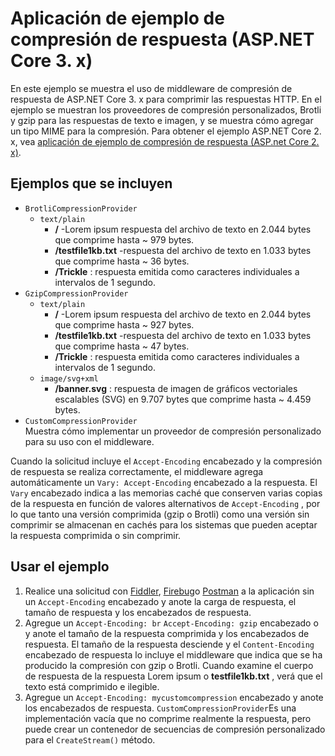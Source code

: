 # <a name="response-compression-sample-application-aspnet-core-3x"></a>Aplicación de ejemplo de compresión de respuesta (ASP.NET Core 3. x)

En este ejemplo se muestra el uso de middleware de compresión de respuesta de ASP.NET Core 3. x para comprimir las respuestas HTTP. En el ejemplo se muestran los proveedores de compresión personalizados, Brotli y gzip para las respuestas de texto e imagen, y se muestra cómo agregar un tipo MIME para la compresión. Para obtener el ejemplo ASP.NET Core 2. x, vea [aplicación de ejemplo de compresión de respuesta (ASP.net Core 2. x)](https://github.com/dotnet/AspNetCore.Docs/tree/main/aspnetcore/performance/response-compression/samples/2.x).

## <a name="examples-in-this-sample"></a>Ejemplos que se incluyen

* `BrotliCompressionProvider`
  * `text/plain`
    * **/** -Lorem ipsum respuesta del archivo de texto en 2.044 bytes que comprime hasta ~ 979 bytes.
    * **/testfile1kb.txt** -respuesta del archivo de texto en 1.033 bytes que comprime hasta ~ 36 bytes.
    * **/Trickle** : respuesta emitida como caracteres individuales a intervalos de 1 segundo.
* `GzipCompressionProvider`
  * `text/plain`
    * **/** -Lorem ipsum respuesta del archivo de texto en 2.044 bytes que comprime hasta ~ 927 bytes.
    * **/testfile1kb.txt** -respuesta del archivo de texto en 1.033 bytes que comprime hasta ~ 47 bytes.
    * **/Trickle** : respuesta emitida como caracteres individuales a intervalos de 1 segundo.
  * `image/svg+xml`
    * **/banner.svg** : respuesta de imagen de gráficos vectoriales escalables (SVG) en 9.707 bytes que comprime hasta ~ 4.459 bytes.
* `CustomCompressionProvider`<br>Muestra cómo implementar un proveedor de compresión personalizado para su uso con el middleware.

Cuando la solicitud incluye el `Accept-Encoding` encabezado y la compresión de respuesta se realiza correctamente, el middleware agrega automáticamente un `Vary: Accept-Encoding` encabezado a la respuesta. El `Vary` encabezado indica a las memorias caché que conserven varias copias de la respuesta en función de valores alternativos de `Accept-Encoding` , por lo que tanto una versión comprimida (gzip o Brotli) como una versión sin comprimir se almacenan en cachés para los sistemas que pueden aceptar la respuesta comprimida o sin comprimir.

## <a name="use-the-sample"></a>Usar el ejemplo

1. Realice una solicitud con [Fiddler](https://www.telerik.com/fiddler), [Firebug](https://getfirebug.com/)o [Postman](https://www.getpostman.com/) a la aplicación sin un `Accept-Encoding` encabezado y anote la carga de respuesta, el tamaño de respuesta y los encabezados de respuesta.
1. Agregue un `Accept-Encoding: br` `Accept-Encoding: gzip` encabezado o y anote el tamaño de la respuesta comprimida y los encabezados de respuesta. El tamaño de la respuesta desciende y el `Content-Encoding` encabezado de respuesta lo incluye el middleware que indica que se ha producido la compresión con gzip o Brotli. Cuando examine el cuerpo de respuesta de la respuesta Lorem ipsum o **testfile1kb.txt** , verá que el texto está comprimido e ilegible.
1. Agregue un `Accept-Encoding: mycustomcompression` encabezado y anote los encabezados de respuesta. `CustomCompressionProvider`Es una implementación vacía que no comprime realmente la respuesta, pero puede crear un contenedor de secuencias de compresión personalizado para el `CreateStream()` método.
